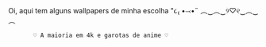   Oi, aqui tem alguns wallpapers de minha escolha "૮₍ •⤙•˶
                     ︵‿︵‿୨♡୧‿︵‿︵
                     
           ♡ A maioria em 4k e garotas de anime ♡ 
           
